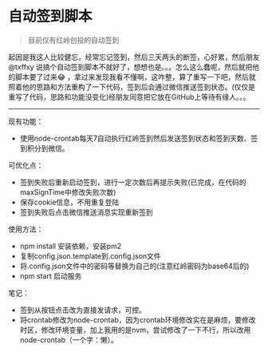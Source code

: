 # 自动签到脚本

> 目前仅有红岭创投的自动签到

起因是我这人比较健忘，经常忘记签到，然后三天两头的断签，心好累，然后朋友 @txffxy 说搞个自动签到脚本不就好了，想想也是。。。怎么这么蠢呢，然后就把他的脚本要了过来😂 ，拿过来发现我看不懂啊，这咋整，算了重写一下吧，然后就照着他的思路和方法重构了一下代码，签到后会通过微信推送签到状态。(仅仅是重写了代码，思路和功能没变化)经朋友同意把它放在GitHub上等待有缘人。。。

-------

现有功能：
* 使用node-crontab每天7自动执行红岭签到然后发送签到状态和签到天数、签到积分到微信。

可优化点：
* 签到失败后重新启动签到，进行一定次数后再提示失败(已完成，在代码的maxSignTime中修改失败次数)
* 保存cookie信息，不用重复登陆
* 签到失败后点击微信推送消息实现重新签到

使用方法：
* npm install 安装依赖，安装pm2
* 复制config.json.template到.config.json文件
* 将.config.json文件中的密码等替换为自己的(注意红岭密码为base64后的)
* npm start 启动服务

笔记：
* 签到从按钮点击改为直接发请求，可控。
* 将crontab修改为node-crontab，因为crontab环境修改实在是麻烦，要修改时区，修改环境变量，加上我用的是nvm，尝试修改了一下不行，所以改用node-crontab（一个字：懒）。